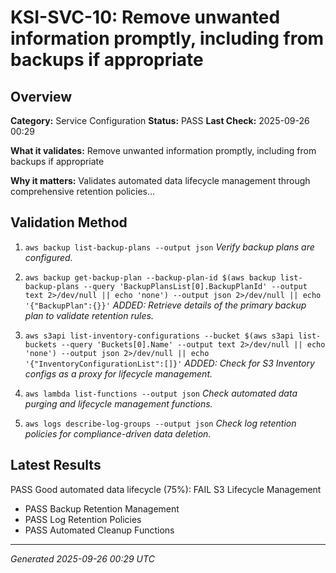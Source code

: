 # KSI-SVC-10: Remove unwanted information promptly, including from backups if appropriate

## Overview

**Category:** Service Configuration
**Status:** PASS
**Last Check:** 2025-09-26 00:29

**What it validates:** Remove unwanted information promptly, including from backups if appropriate

**Why it matters:** Validates automated data lifecycle management through comprehensive retention policies...

## Validation Method

1. `aws backup list-backup-plans --output json`
   *Verify backup plans are configured.*

2. `aws backup get-backup-plan --backup-plan-id $(aws backup list-backup-plans --query 'BackupPlansList[0].BackupPlanId' --output text 2>/dev/null || echo 'none') --output json 2>/dev/null || echo '{"BackupPlan":{}}'`
   *ADDED: Retrieve details of the primary backup plan to validate retention rules.*

3. `aws s3api list-inventory-configurations --bucket $(aws s3api list-buckets --query 'Buckets[0].Name' --output text 2>/dev/null || echo 'none') --output json 2>/dev/null || echo '{"InventoryConfigurationList":[]}'`
   *ADDED: Check for S3 Inventory configs as a proxy for lifecycle management.*

4. `aws lambda list-functions --output json`
   *Check automated data purging and lifecycle management functions.*

5. `aws logs describe-log-groups --output json`
   *Check log retention policies for compliance-driven data deletion.*

## Latest Results

PASS Good automated data lifecycle (75%): FAIL S3 Lifecycle Management
- PASS Backup Retention Management
- PASS Log Retention Policies
- PASS Automated Cleanup Functions

---
*Generated 2025-09-26 00:29 UTC*